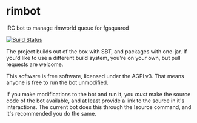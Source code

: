# rimbot
IRC bot to manage rimworld queue for fgsquared

[![Build Status](https://travis-ci.org/martijnhoekstra/rimbot.svg)](https://travis-ci.org/martijnhoekstra/rimbot)

The project builds out of the box with SBT, and packages with one-jar. If you'd like to use a different build system, you're on your own, but pull requests are welcome.

This software is free software, licensed under the AGPLv3. That means anyone is free to run the bot unmodified.

If you make modifications to the bot and run it, you *must* make the source code of the bot available, and at least provide a link to the source in it's interactions. The current bot does this through the !source command, and it's recommended you do the same. 